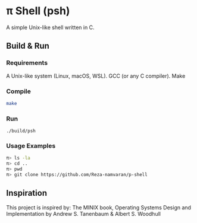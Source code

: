 # π Shell (psh)
A simple Unix-like shell written in C.

## Build & Run
### Requirements

A Unix-like system (Linux, macOS, WSL).
GCC (or any C compiler).
Make

### Compile
```bash
make
```

### Run
```
./build/psh
```

### Usage Examples
```bash
π> ls -la
π> cd ..
π> pwd
π> git clone https://github.com/Reza-namvaran/p-shell
```
## Inspiration
This project is inspired by: The MINIX book, Operating Systems Design and Implementation by Andrew S. Tanenbaum & Albert S. Woodhull
